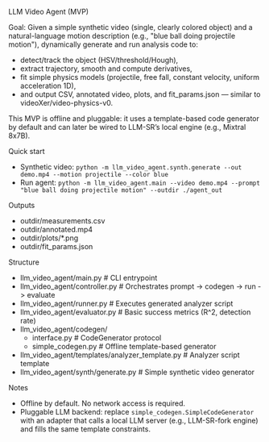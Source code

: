 LLM Video Agent (MVP)

Goal: Given a simple synthetic video (single, clearly colored object) and a natural-language motion description (e.g., "blue ball doing projectile motion"), dynamically generate and run analysis code to:
- detect/track the object (HSV/threshold/Hough),
- extract trajectory, smooth and compute derivatives,
- fit simple physics models (projectile, free fall, constant velocity, uniform acceleration 1D),
- and output CSV, annotated video, plots, and fit_params.json — similar to videoXer/video-physics-v0.

This MVP is offline and pluggable: it uses a template-based code generator by default and can later be wired to LLM-SR’s local engine (e.g., Mixtral 8x7B).

Quick start
- Synthetic video: `python -m llm_video_agent.synth.generate --out demo.mp4 --motion projectile --color blue`
- Run agent: `python -m llm_video_agent.main --video demo.mp4 --prompt "blue ball doing projectile motion" --outdir ./agent_out`

Outputs
- outdir/measurements.csv
- outdir/annotated.mp4
- outdir/plots/*.png
- outdir/fit_params.json

Structure
- llm_video_agent/main.py            # CLI entrypoint
- llm_video_agent/controller.py      # Orchestrates prompt -> codegen -> run -> evaluate
- llm_video_agent/runner.py          # Executes generated analyzer script
- llm_video_agent/evaluator.py       # Basic success metrics (R^2, detection rate)
- llm_video_agent/codegen/
  - interface.py                     # CodeGenerator protocol
  - simple_codegen.py                # Offline template-based generator
- llm_video_agent/templates/analyzer_template.py  # Analyzer script template
- llm_video_agent/synth/generate.py  # Simple synthetic video generator

Notes
- Offline by default. No network access is required.
- Pluggable LLM backend: replace `simple_codegen.SimpleCodeGenerator` with an adapter that calls a local LLM server (e.g., LLM-SR-fork engine) and fills the same template constraints.

